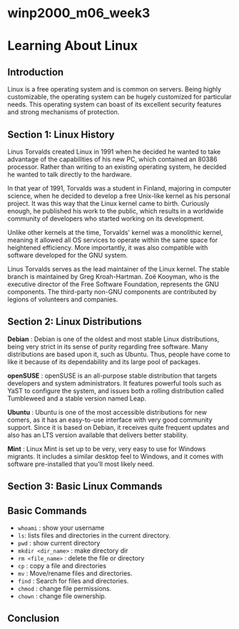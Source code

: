 # winp2000_m06_week3
# Learning About Linux

## Introduction
Linux is a free operating system and is common on servers. Being highly customizable, the operating system can be hugely customized for particular needs. This operating system can boast of its excellent security features and strong mechanisms of protection.

## Section 1: Linux History
Linus Torvalds created Linux in 1991 when he decided he wanted to take advantage of the capabilities of his new PC, which contained an 80386 processor. Rather than writing to an existing operating system, he decided he wanted to talk directly to the hardware.

In that year of 1991, Torvalds was a student in Finland, majoring in computer science, when he decided to develop a free Unix-like kernel as his personal project. It was this way that the Linux kernel came to birth. Curiously enough, he published his work to the public, which results in a worldwide community of developers who started working on its development.

Unlike other kernels at the time, Torvalds' kernel was a monolithic kernel, meaning it allowed all OS services to operate within the same space for heightened efficiency. More importantly, it was also compatible with software developed for the GNU system.

Linus Torvalds serves as the lead maintainer of the Linux kernel. The stable branch is maintained by Greg Kroah-Hartman. Zoë Kooyman, who is the executive director of the Free Software Foundation, represents the GNU components. The third-party non-GNU components are contributed by legions of volunteers and companies.

## Section 2: Linux Distributions

**Debian** : Debian is one of the oldest and most stable Linux distributions, being very strict in its sense of purity regarding free software. Many distributions are based upon it, such as Ubuntu. Thus, people have come to like it because of its dependability and its large pool of packages.

**openSUSE** : openSUSE is an all-purpose stable distribution that targets developers and system administrators. It features powerful tools such as YaST to configure the system, and issues both a rolling distribution called Tumbleweed and a stable version named Leap.

**Ubuntu** : Ubuntu is one of the most accessible distributions for new comers, as it has an easy-to-use interface with very good community support. Since it is based on Debian, it receives quite frequent updates and also has an LTS version available that delivers better stability.

**Mint** : Linux Mint is set up to be very, very easy to use for Windows migrants. It includes a similar desktop feel to Windows, and it comes with software pre-installed that you'll most likely need.

## Section 3: Basic Linux Commands
## Basic Commands
- `whoami` : show your username
- `ls`: lists files and directories in the current directory.
- `pwd` : show current directory
- `mkdir <dir_name>` : make directory dir
- `rm <file_name>` : delete the file or directory
- `cp` : copy a file and directories
- `mv` : Move/rename files and directories.
- `find` : Search for files and directories.
- `chmod` : change file permissions.
- `chown` : change file ownership.

## Conclusion

